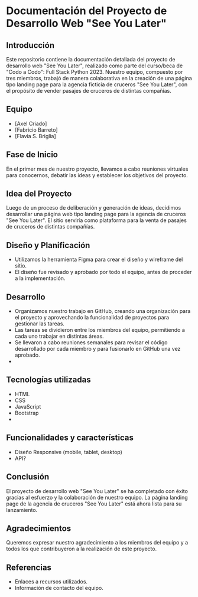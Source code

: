 # Documentación del Proyecto de Desarrollo Web "See You Later"

## Introducción
Este repositorio contiene la documentación detallada del proyecto de desarrollo web "See You Later", realizado como parte del curso/beca de "Codo a Codo": Full Stack Python 2023. Nuestro equipo, compuesto por tres miembros, trabajó de manera colaborativa en la creación de una página tipo landing page para la agencia ficticia de cruceros "See You Later", con el propósito de vender pasajes de cruceros de distintas compañías.

## Equipo
- [Axel Criado]
- [Fabricio Barreto]
- [Flavia S. Briglia]

## Fase de Inicio
En el primer mes de nuestro proyecto, llevamos a cabo reuniones virtuales para conocernos, debatir las ideas y establecer los objetivos del proyecto.

## Idea del Proyecto
Luego de un proceso de deliberación y generación de ideas, decidimos desarrollar una página web tipo landing page para la agencia de cruceros "See You Later". El sitio serviría como plataforma para la venta de pasajes de cruceros de distintas compañías.

## Diseño y Planificación
- Utilizamos la herramienta Figma para crear el diseño y wireframe del sitio.
- El diseño fue revisado y aprobado por todo el equipo, antes de proceder a la implementación.

## Desarrollo
- Organizamos nuestro trabajo en GitHub, creando una organización para el proyecto y aprovechando la funcionalidad de proyectos para gestionar las tareas.
- Las tareas se dividieron entre los miembros del equipo, permitiendo a cada uno trabajar en distintas áreas.
- Se llevaron a cabo reuniones semanales para revisar el código desarrollado por cada miembro y para fusionarlo en GitHub una vez aprobado.
- 
  
## Tecnologías utilizadas
- HTML
- CSS
- JavaScript
- Bootstrap
- 

## Funcionalidades y características
- Diseño Responsive (mobile, tablet, desktop) 
- API?

## Conclusión
El proyecto de desarrollo web "See You Later" se ha completado con éxito gracias al esfuerzo y la colaboración de nuestro equipo. La página landing page de la agencia de cruceros "See You Later" está ahora lista para su lanzamiento.

## Agradecimientos
Queremos expresar nuestro agradecimiento a los miembros del equipo y a todos los que contribuyeron a la realización de este proyecto.

## Referencias
- Enlaces a recursos utilizados.
- Información de contacto del equipo.
